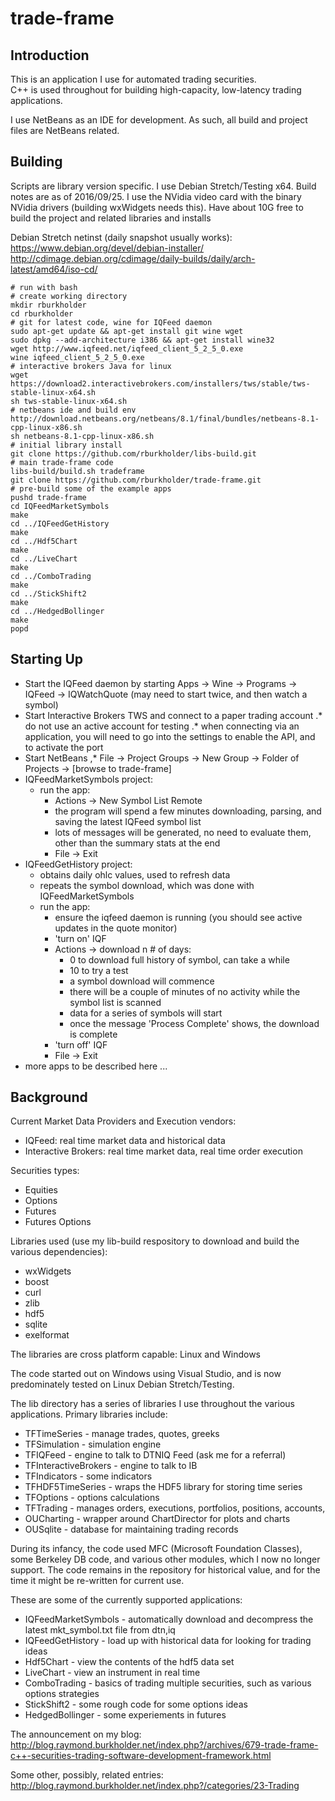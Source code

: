 # trade-frame

## Introduction

This is an application I use for automated trading securities.  
C++ is used throughout for building high-capacity, low-latency trading applications.

I use NetBeans as an IDE for development.  As such, all build and project files are NetBeans related.

## Building

Scripts are library version specific. I use Debian Stretch/Testing x64.  Build notes are as of 2016/09/25.
I use the NVidia video card with the binary NVidia drivers (building wxWidgets needs this).
Have about 10G free to build the project and related libraries and installs

Debian Stretch netinst (daily snapshot usually works): 
https://www.debian.org/devel/debian-installer/
http://cdimage.debian.org/cdimage/daily-builds/daily/arch-latest/amd64/iso-cd/


```
# run with bash
# create working directory
mkdir rburkholder
cd rburkholder
# git for latest code, wine for IQFeed daemon
sudo apt-get update && apt-get install git wine wget
sudo dpkg --add-architecture i386 && apt-get install wine32
wget http://www.iqfeed.net/iqfeed_client_5_2_5_0.exe
wine iqfeed_client_5_2_5_0.exe
# interactive brokers Java for linux
wget https://download2.interactivebrokers.com/installers/tws/stable/tws-stable-linux-x64.sh
sh tws-stable-linux-x64.sh
# netbeans ide and build env
http://download.netbeans.org/netbeans/8.1/final/bundles/netbeans-8.1-cpp-linux-x86.sh
sh netbeans-8.1-cpp-linux-x86.sh
# initial library install
git clone https://github.com/rburkholder/libs-build.git
# main trade-frame code
libs-build/build.sh tradeframe
git clone https://github.com/rburkholder/trade-frame.git
# pre-build some of the example apps
pushd trade-frame
cd IQFeedMarketSymbols
make
cd ../IQFeedGetHistory
make
cd ../Hdf5Chart
make
cd ../LiveChart
make
cd ../ComboTrading
make
cd ../StickShift2
make
cd ../HedgedBollinger
make
popd

```

## Starting Up

* Start the IQFeed daemon by starting Apps -> Wine -> Programs -> IQFeed -> IQWatchQuote (may need to start twice, and then watch a symbol)
* Start Interactive Brokers TWS and connect to a paper trading account 
.* do not use an active account for testing
.* when connecting via an application, you will need to go into the settings to enable the API, and to activate the port
* Start NetBeans
,* File -> Project Groups -> New Group -> Folder of Projects -> [browse to trade-frame]
* IQFeedMarketSymbols project:
  * run the app:
    * Actions -> New Symbol List Remote
    * the program will spend a few minutes downloading, parsing, and saving the latest IQFeed symbol list
    * lots of messages will be generated, no need to evaluate them, other than the summary stats at the end
    * File -> Exit
* IQFeedGetHistory project:
  * obtains daily ohlc values, used to refresh data
  * repeats the symbol download, which was done with IQFeedMarketSymbols 
  * run the app:
    * ensure the iqfeed daemon is running (you should see active updates in the quote monitor)
    * 'turn on' IQF
    * Actions -> download n # of days:
      * 0 to download full history of symbol, can take a while
      * 10 to try a test
      * a symbol download will commence
      * there will be a couple of minutes of no activity while the symbol list is scanned
      * data for a series of symbols will start
      * once the message 'Process Complete' shows, the download is complete
    * 'turn off' IQF
    * File -> Exit 
* more apps to be described here ...

## Background

Current Market Data Providers and Execution vendors:

* IQFeed: real time market data and historical data
* Interactive Brokers:  real time market data, real time order execution

Securities types:

* Equities
* Options
* Futures
* Futures Options

Libraries used (use my lib-build respository to download and build the various dependencies):

* wxWidgets
* boost
* curl
* zlib
* hdf5
* sqlite
* exelformat

The libraries are cross platform capable: Linux and Windows

The code started out on Windows using Visual Studio, and is now predominately tested on Linux Debian Stretch/Testing.

The lib directory has a series of libraries I use throughout the various applications.  Primary libraries include:

* TFTimeSeries - manage trades, quotes, greeks
* TFSimulation - simulation engine
* TFIQFeed - engine to talk to DTNIQ Feed (ask me for a referral)
* TFInteractiveBrokers - engine to talk to IB
* TFIndicators - some indicators
* TFHDF5TimeSeries - wraps the HDF5 library for storing time series
* TFOptions - options calculations
* TFTrading - manages orders, executions, portfolios, positions, accounts, 
* OUCharting - wrapper around ChartDirector for plots and charts
* OUSqlite - database for maintaining trading records

During its infancy, the code used MFC (Microsoft Foundation Classes), some Berkeley DB code, and various other modules, 
which I now no longer support.  The code remains in the repository for historical value, and for the time it might be 
re-written for current use.

These are some of the currently supported applications:

* IQFeedMarketSymbols - automatically download and decompress the latest mkt_symbol.txt file from dtn,iq
* IQFeedGetHistory - load up with historical data for looking for trading ideas
* Hdf5Chart - view the contents of the hdf5 data set
* LiveChart - view an instrument in real time
* ComboTrading - basics of trading multiple securities, such as various options strategies
* StickShift2 - some rough code for some options ideas
* HedgedBollinger - some experiements in futures

The announcement on my blog:  http://blog.raymond.burkholder.net/index.php?/archives/679-trade-frame-c++-securities-trading-software-development-framework.html

Some other, possibly, related entries:  http://blog.raymond.burkholder.net/index.php?/categories/23-Trading

